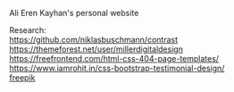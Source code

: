 Ali Eren Kayhan's personal website

Research:
<br/>
https://github.com/niklasbuschmann/contrast
<br/>
https://themeforest.net/user/millerdigitaldesign
<br/>
https://freefrontend.com/html-css-404-page-templates/
<br/>
https://www.iamrohit.in/css-bootstrap-testimonial-design/
<br/>
[freepik](https://www.freepik.com/free-vector/collection-hand-drawn-avatar-people-silhouette_1265968.htm#query=silhouette%20avatars&position=7&from_view=search)
